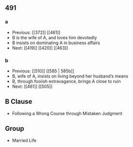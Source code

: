 ## 491
### a
- Previous: [[372]] [[461]] 
- B is the wife of A, and loves him devotedly
- B insists on dominating A in business affairs
- Next: [[419]] [[420]] [[463]] 

### b
- Previous: [[510]] [[585 | 585b]] 
- B, wife of A, insists on living beyond her husband’s means
- B, through fooiish extravagance, brings A close to ruin
- Next: [[461]] [[505]] 

## B Clause
- Following a Wrong Course through Mistaken Judgment

## Group
- Married Life

